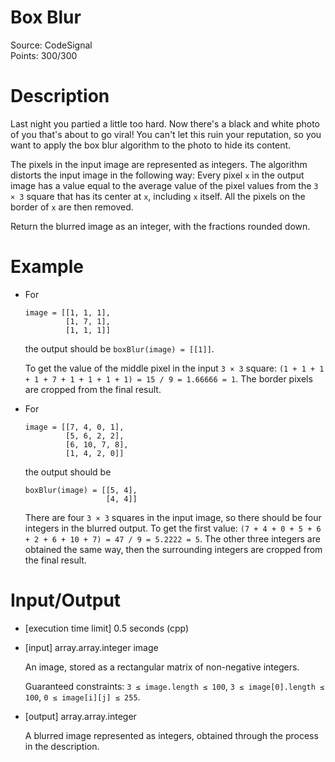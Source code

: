 # Box Blur
Source: CodeSignal <br>
Points: 300/300

# Description

Last night you partied a little too hard. Now there's a black and white photo of you that's about to go viral! You can't let this ruin your reputation, so you want to apply the box blur algorithm to the photo to hide its content.

The pixels in the input image are represented as integers. The algorithm distorts the input image in the following way: Every pixel `x` in the output image has a value equal to the average value of the pixel values from the `3 × 3` square that has its center at `x`, including `x` itself. All the pixels on the border of `x` are then removed.

Return the blurred image as an integer, with the fractions rounded down.

# Example

* For
  ```
  image = [[1, 1, 1],
           [1, 7, 1],
           [1, 1, 1]]
  ```
  the output should be `boxBlur(image) = [[1]]`.

  To get the value of the middle pixel in the input `3 × 3` square: `(1 + 1 + 1 + 1 + 7 + 1 + 1 + 1 + 1) = 15 / 9 = 1.66666 = 1`. The border pixels are cropped from the final result.

* For
  ```
  image = [[7, 4, 0, 1],
           [5, 6, 2, 2],
           [6, 10, 7, 8],
           [1, 4, 2, 0]]
  ```
  the output should be
  ```
  boxBlur(image) = [[5, 4],
                    [4, 4]]
  ```
  There are four `3 × 3` squares in the input image, so there should be four integers in the blurred output. To get the first value: `(7 + 4 + 0 + 5 + 6 + 2 + 6 + 10 + 7) = 47 / 9 = 5.2222 = 5`. The other three integers are obtained the same way, then the surrounding integers are cropped from the final result.

# Input/Output

* [execution time limit] 0.5 seconds (cpp)

* [input] array.array.integer image

  An image, stored as a rectangular matrix of non-negative integers.

  Guaranteed constraints:
  `3 ≤ image.length ≤ 100`,
  `3 ≤ image[0].length ≤ 100`,
  `0 ≤ image[i][j] ≤ 255`.

* [output] array.array.integer

  A blurred image represented as integers, obtained through the process in the description.
